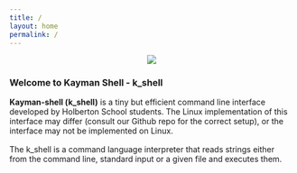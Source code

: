 ```yaml
---
title: /
layout: home
permalink: /
---
```

<p align="center"> <img src = "https://hotemoji.com/images/emoji/8/1xbdigiqloc38.png" /></p>
<h1 style="font-size: 16px">Welcome to Kayman Shell - k_shell</h1>

<div style="margin-top: 16px"><b>Kayman-shell (k_shell)</b> is a tiny but efficient command line interface developed by Holberton School students. The Linux implementation of this interface may differ (consult our Github repo for the correct setup), or the interface may not be implemented on Linux.</div>

<p style="margin-top: 16px">The k_shell is a command language interpreter that reads strings either from the command line, standard input or a given file and executes them.</p>
